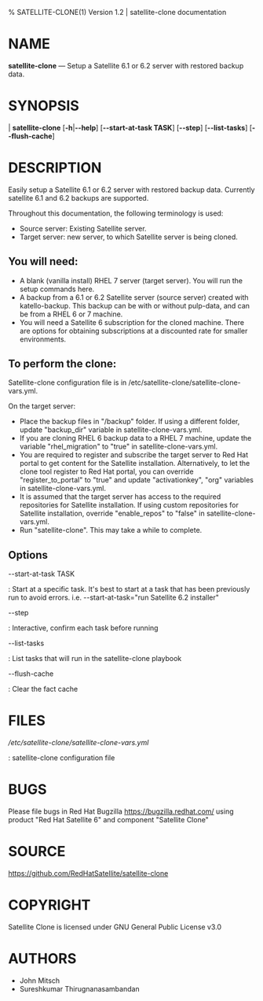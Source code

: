 % SATELLITE-CLONE(1) Version 1.2 | satellite-clone documentation

NAME
====

**satellite-clone** — Setup a Satellite 6.1 or 6.2 server with restored backup data.

SYNOPSIS
========

| **satellite-clone** \[**-h**|**--help**] \[**--start-at-task TASK**] \[**--step**] \[**--list-tasks**] \[**--flush-cache**]


DESCRIPTION
===========

Easily setup a Satellite 6.1 or 6.2 server with restored backup data.
Currently satellite 6.1 and 6.2 backups are supported.

Throughout this documentation, the following terminology is used:

 - Source server: Existing Satellite server.
 - Target server: new server, to which Satellite server is being cloned.

You will need:
--------------

  - A blank (vanilla install) RHEL 7 server (target server). You will run the setup commands here.
  - A backup from a 6.1 or 6.2 Satellite server (source server) created with katello-backup. This backup can be with or without pulp-data, and can be from a RHEL 6 or 7 machine.
  - You will need a Satellite 6 subscription for the cloned machine. There are options for obtaining subscriptions at a discounted rate for smaller environments.

To perform the clone:
---------------------

Satellite-clone configuration file is in /etc/satellite-clone/satellite-clone-vars.yml.

On the target server:

 - Place the backup files in "/backup" folder. If using a different folder, update "backup_dir" variable in satellite-clone-vars.yml.
 - If you are cloning RHEL 6 backup data to a RHEL 7 machine, update the variable "rhel_migration" to "true" in satellite-clone-vars.yml.
 - You are required to register and subscribe the target server to Red Hat portal to get content for the Satellite installation.  Alternatively, to let the clone tool register to Red Hat portal, you can override "register_to_portal" to "true" and update "activationkey", "org" variables in satellite-clone-vars.yml.
 - It is assumed that the target server has access to the required repositories for Satellite installation. If using custom repositories for Satellite installation, override "enable_repos" to "false" in satellite-clone-vars.yml.
 - Run "satellite-clone". This may take a while to complete.

Options
-------

--start-at-task TASK

:  Start at a specific task. It's best to start at a task that has been previously run to avoid errors. i.e. --start-at-task="run Satellite 6.2 installer"

--step

:  Interactive, confirm each task before running

--list-tasks

:  List tasks that will run in the satellite-clone playbook

--flush-cache

:  Clear the fact cache

FILES
=====

*/etc/satellite-clone/satellite-clone-vars.yml*

:   satellite-clone configuration file

BUGS
====

Please file bugs in Red Hat Bugzilla <https://bugzilla.redhat.com/> using product "Red Hat Satellite 6" and component "Satellite Clone"

SOURCE
======

<https://github.com/RedHatSatellite/satellite-clone>

COPYRIGHT
=========

Satellite Clone is licensed under GNU General Public License v3.0

AUTHORS
=======

- John Mitsch
- Sureshkumar Thirugnanasambandan
